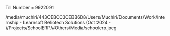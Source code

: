 Till Number = 9922091

/media/muchiri/443CEBCC3CEBB6D8/Users/Muchiri/Documents/Work/Internship - Learnsoft Beliotech Solutions (Oct 2024 - )/Projects/SchoolERP/#Others/Media/schoolerp.jpeg
